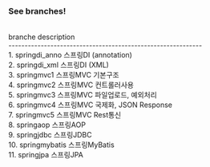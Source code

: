 <h3>See branches!</h3><br />
branche                description<br />
------------------------------------------------------------<br />
1. springdi_anno          스프링DI (annotation)<br />
2. springdi_xml           스프링DI (XML)<br />
3. springmvc1             스프링MVC 기본구조<br />
4. springmvc2             스프링MVC 컨트롤러사용<br />
5. springmvc3             스프링MVC 파일업로드, 예외처리<br />
6. springmvc4             스프링MVC 국제화, JSON Response<br />
7. springmvc5             스프링MVC Rest통신<br />
8. springaop              스프링AOP<br />
9. springjdbc             스프링JDBC<br />
10. springmybatis         스프링MyBatis<br />
11. springjpa             스프링JPA<br /> 
